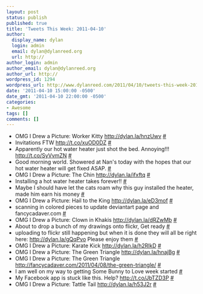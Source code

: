 ```yaml
---
layout: post
status: publish
published: true
title: 'Tweets This Week: 2011-04-10'
author:
  display_name: dylan
  login: admin
  email: dylan@dylanreed.org
  url: http://
author_login: admin
author_email: dylan@dylanreed.org
author_url: http://
wordpress_id: 1294
wordpress_url: http://www.dylanreed.com/2011/04/10/tweets-this-week-2011-04-10/
date: '2011-04-10 15:00:00 -0500'
date_gmt: '2011-04-10 22:00:00 -0500'
categories:
- Awesome
tags: []
comments: []
---
```

<ul class="aktt_tweet_digest">
<li>OMG I Drew a Picture: Worker Kitty <a href="http://dylan.la/hnzUwv" rel="nofollow">http://dylan.la/hnzUwv</a> <a href="http://twitter.com/awesomeguy/statuses/54561171319169024" class="aktt_tweet_time">#</a></li>
<li>Invitations FTW  <a href="http://t.co/xuOD0DZ" rel="nofollow">http://t.co/xuOD0DZ</a> <a href="http://twitter.com/awesomeguy/statuses/54679148970524672" class="aktt_tweet_time">#</a></li>
<li>Apparently our hot water heater just shot the bed. Annoying!!! <a href="http://t.co/SyVvmZN" rel="nofollow">http://t.co/SyVvmZN</a> <a href="http://twitter.com/awesomeguy/statuses/54723552527646720" class="aktt_tweet_time">#</a></li>
<li>Good morning world. Showered at Nan&#039;s today with the hopes that our hot water heater will get fixed ASAP. <a href="http://twitter.com/awesomeguy/statuses/54874850107469824" class="aktt_tweet_time">#</a></li>
<li>OMG I Drew a Picture: The Chin <a href="http://dylan.la/ifxftq" rel="nofollow">http://dylan.la/ifxftq</a> <a href="http://twitter.com/awesomeguy/statuses/54972652246417408" class="aktt_tweet_time">#</a></li>
<li>Installing a hot water heater takes forever!! <a href="http://twitter.com/awesomeguy/statuses/55010486487494656" class="aktt_tweet_time">#</a></li>
<li>Maybe I should have let the cats roam why this guy installed the heater, made him earn his money <a href="http://twitter.com/awesomeguy/statuses/55014124022808576" class="aktt_tweet_time">#</a></li>
<li>OMG I Drew a Picture: Hail to the King <a href="http://dylan.la/eD3mof" rel="nofollow">http://dylan.la/eD3mof</a> <a href="http://twitter.com/awesomeguy/statuses/55285161062973440" class="aktt_tweet_time">#</a></li>
<li>scanning in colored pieces to update deviantart page and fancycadaver.com <a href="http://twitter.com/awesomeguy/statuses/55311349521186816" class="aktt_tweet_time">#</a></li>
<li>OMG I Drew a Picture: Clown in Khakis <a href="http://dylan.la/dRZwMb" rel="nofollow">http://dylan.la/dRZwMb</a> <a href="http://twitter.com/awesomeguy/statuses/55665763129888768" class="aktt_tweet_time">#</a></li>
<li>About to drop a bunch of my drawings onto flickr, Get ready <a href="http://twitter.com/awesomeguy/statuses/56001259727097856" class="aktt_tweet_time">#</a></li>
<li>uploading to flickr still happening but when it is done they will all be right here: <a href="http://dylan.la/gQqPvo" rel="nofollow">http://dylan.la/gQqPvo</a> Please enjoy them <a href="http://twitter.com/awesomeguy/statuses/56006529521954816" class="aktt_tweet_time">#</a></li>
<li>OMG I Drew a Picture: Karate Kick <a href="http://dylan.la/h2RlkD" rel="nofollow">http://dylan.la/h2RlkD</a> <a href="http://twitter.com/awesomeguy/statuses/56010739277762560" class="aktt_tweet_time">#</a></li>
<li>OMG I Drew a Picture: The Green Triangle <a href="http://dylan.la/hnajBg" rel="nofollow">http://dylan.la/hnajBg</a> <a href="http://twitter.com/awesomeguy/statuses/56371014216581120" class="aktt_tweet_time">#</a></li>
<li>OMG I Drew a Picture: The Green Triangle <a href="http://fancycadaver.com/2011/04/08/the-green-triangle/" rel="nofollow">http://fancycadaver.com/2011/04/08/the-green-triangle/</a> <a href="http://twitter.com/awesomeguy/statuses/56371014149480448" class="aktt_tweet_time">#</a></li>
<li>I am well on my way to getting Some Bunny to Love week started <a href="http://twitter.com/awesomeguy/statuses/56428937106046976" class="aktt_tweet_time">#</a></li>
<li>My Facebook app is stuck like this. Help? <a href="http://t.co/JbTZD3P" rel="nofollow">http://t.co/JbTZD3P</a> <a href="http://twitter.com/awesomeguy/statuses/56541480239632385" class="aktt_tweet_time">#</a></li>
<li>OMG I Drew a Picture: Tattle Tail <a href="http://dylan.la/h53J2r" rel="nofollow">http://dylan.la/h53J2r</a> <a href="http://twitter.com/awesomeguy/statuses/56735096341929984" class="aktt_tweet_time">#</a></li><br />
</ul></p>
